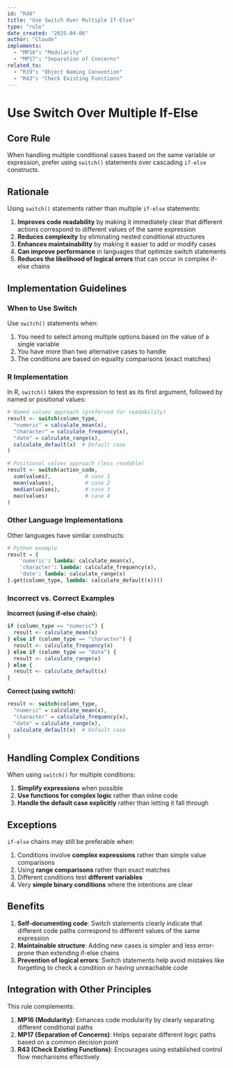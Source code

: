 ```yaml
---
id: "R48"
title: "Use Switch Over Multiple If-Else"
type: "rule"
date_created: "2025-04-06"
author: "Claude"
implements:
  - "MP16": "Modularity"
  - "MP17": "Separation of Concerns"
related_to:
  - "R19": "Object Naming Convention"
  - "R43": "Check Existing Functions"
---
```


# Use Switch Over Multiple If-Else

## Core Rule

When handling multiple conditional cases based on the same variable or expression, prefer using `switch()` statements over cascading `if-else` constructs.

## Rationale

Using `switch()` statements rather than multiple `if-else` statements:

1. **Improves code readability** by making it immediately clear that different actions correspond to different values of the same expression
2. **Reduces complexity** by eliminating nested conditional structures
3. **Enhances maintainability** by making it easier to add or modify cases
4. **Can improve performance** in languages that optimize switch statements
5. **Reduces the likelihood of logical errors** that can occur in complex if-else chains

## Implementation Guidelines

### When to Use Switch

Use `switch()` statements when:

1. You need to select among multiple options based on the value of a single variable
2. You have more than two alternative cases to handle
3. The conditions are based on equality comparisons (exact matches)

### R Implementation

In R, `switch()` takes the expression to test as its first argument, followed by named or positional values:

```r
# Named values approach (preferred for readability)
result <- switch(column_type,
  "numeric" = calculate_mean(x),
  "character" = calculate_frequency(x),
  "date" = calculate_range(x),
  calculate_default(x)  # Default case
)

# Positional values approach (less readable)
result <- switch(action_code,
  sum(values),           # case 1
  mean(values),          # case 2
  median(values),        # case 3
  max(values)            # case 4
)
```

### Other Language Implementations

Other languages have similar constructs:

```python
# Python example
result = {
    'numeric': lambda: calculate_mean(x),
    'character': lambda: calculate_frequency(x),
    'date': lambda: calculate_range(x)
}.get(column_type, lambda: calculate_default(x))()
```

### Incorrect vs. Correct Examples

**Incorrect (using if-else chain):**
```r
if (column_type == "numeric") {
  result <- calculate_mean(x)
} else if (column_type == "character") {
  result <- calculate_frequency(x)
} else if (column_type == "date") {
  result <- calculate_range(x)
} else {
  result <- calculate_default(x)
}
```

**Correct (using switch):**
```r
result <- switch(column_type,
  "numeric" = calculate_mean(x),
  "character" = calculate_frequency(x),
  "date" = calculate_range(x),
  calculate_default(x)  # Default case
)
```

## Handling Complex Conditions

When using `switch()` for multiple conditions:

1. **Simplify expressions** when possible
2. **Use functions for complex logic** rather than inline code
3. **Handle the default case explicitly** rather than letting it fall through

## Exceptions

`if-else` chains may still be preferable when:

1. Conditions involve **complex expressions** rather than simple value comparisons
2. Using **range comparisons** rather than exact matches
3. Different conditions test **different variables**
4. Very **simple binary conditions** where the intentions are clear

## Benefits

1. **Self-documenting code**: Switch statements clearly indicate that different code paths correspond to different values of the same expression
2. **Maintainable structure**: Adding new cases is simpler and less error-prone than extending if-else chains
3. **Prevention of logical errors**: Switch statements help avoid mistakes like forgetting to check a condition or having unreachable code

## Integration with Other Principles

This rule complements:

1. **MP16 (Modularity)**: Enhances code modularity by clearly separating different conditional paths
2. **MP17 (Separation of Concerns)**: Helps separate different logic paths based on a common decision point
3. **R43 (Check Existing Functions)**: Encourages using established control flow mechanisms effectively